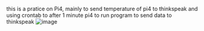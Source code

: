 this is a pratice on Pi4, mainly to send temperature of pi4 to thinkspeak and using crontab to after 1 minute pi4 to run program to send data to thinkspeak
![image](https://github.com/bkdra0101/send-temperature_to_thinkspeak/assets/99114280/7b72fd57-4d5f-4a8c-8baf-320ea8bb982d)

